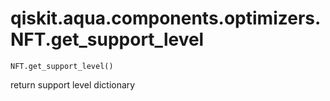 # qiskit.aqua.components.optimizers.NFT.get\_support\_level

`NFT.get_support_level()`

return support level dictionary
